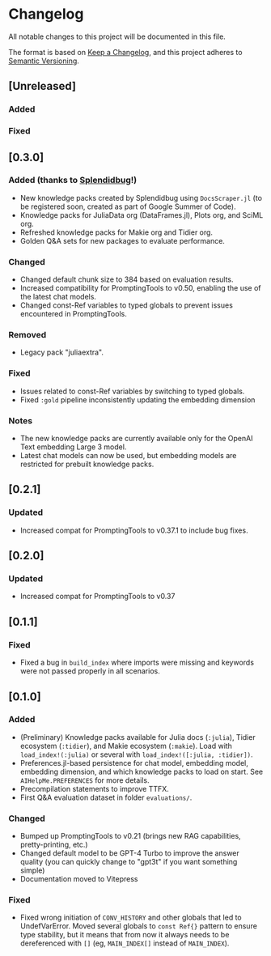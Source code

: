 # Changelog
All notable changes to this project will be documented in this file.

The format is based on [Keep a Changelog](https://keepachangelog.com/en/1.0.0/),
and this project adheres to [Semantic Versioning](https://semver.org/spec/v2.0.0.html).

## [Unreleased]

### Added

### Fixed

## [0.3.0]
### Added (thanks to [Splendidbug](https://github.com/splendidbug)!)
- New knowledge packs created by Splendidbug using `DocsScraper.jl` (to be registered soon, created as part of Google Summer of Code).
- Knowledge packs for JuliaData org (DataFrames.jl), Plots org, and SciML org.
- Refreshed knowledge packs for Makie org and Tidier org.
- Golden Q&A sets for new packages to evaluate performance.

### Changed
- Changed default chunk size to 384 based on evaluation results.
- Increased compatibility for PromptingTools to v0.50, enabling the use of the latest chat models.
- Changed const-Ref variables to typed globals to prevent issues encountered in PromptingTools.

### Removed
- Legacy pack "juliaextra".

### Fixed
- Issues related to const-Ref variables by switching to typed globals.
- Fixed `:gold` pipeline inconsistently updating the embedding dimension

### Notes
- The new knowledge packs are currently available only for the OpenAI Text embedding Large 3 model.
- Latest chat models can now be used, but embedding models are restricted for prebuilt knowledge packs.

## [0.2.1]

### Updated
- Increased compat for PromptingTools to v0.37.1 to include bug fixes.
 

## [0.2.0]

### Updated
- Increased compat for PromptingTools to v0.37

## [0.1.1]

### Fixed
- Fixed a bug in `build_index` where imports were missing and keywords were not passed properly in all scenarios.

## [0.1.0]

### Added
- (Preliminary) Knowledge packs available for Julia docs (`:julia`), Tidier ecosystem (`:tidier`), and Makie ecosystem (`:makie`). Load with `load_index!(:julia)` or several with `load_index!([:julia, :tidier])`.
- Preferences.jl-based persistence for chat model, embedding model, embedding dimension, and which knowledge packs to load on start. See `AIHelpMe.PREFERENCES` for more details.
- Precompilation statements to improve TTFX.
- First Q&A evaluation dataset in folder `evaluations/`.

### Changed
- Bumped up PromptingTools to v0.21 (brings new RAG capabilities, pretty-printing, etc.)
- Changed default model to be GPT-4 Turbo to improve the answer quality (you can quickly change to "gpt3t" if you want something simple)
- Documentation moved to Vitepress

### Fixed
- Fixed wrong initiation of `CONV_HISTORY` and other globals that led to UndefVarError. Moved several globals to `const Ref{}` pattern to ensure type stability, but it means that from now it always needs to be dereferenced with `[]` (eg, `MAIN_INDEX[]` instead of `MAIN_INDEX`).

